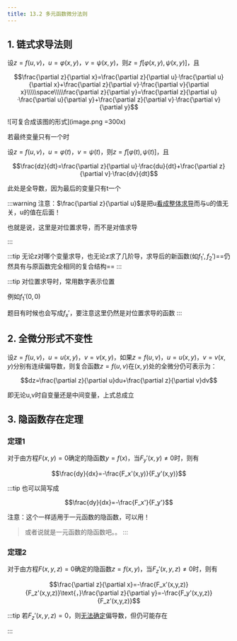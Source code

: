 ```yaml
---
title: 13.2 多元函数微分法则
---
```


## 1. 链式求导法则

设$z=f(u,v)$，$u=\varphi(x,y)$，$v=\psi(x,y)$，则$z=f[\varphi(x,y),\psi(x,y)]$，且

$$\frac{\partial z}{\partial x}=\frac{\partial z}{\partial u}·\frac{\partial u}{\partial x}+\frac{\partial z}{\partial v}·\frac{\partial v}{\partial x}\\\\\space\\\\\frac{\partial z}{\partial y}=\frac{\partial z}{\partial u}·\frac{\partial u}{\partial y}+\frac{\partial z}{\partial v}·\frac{\partial v}{\partial y}$$

![可复合成该图的形式](image.png =300x)

若最终变量只有一个时

设$z=f(u,v)$，$u=\varphi(t)$，$v=\psi(t)$，则$z=f[\varphi(t),\psi(t)]$，且

$$\frac{dz}{dt}=\frac{\partial z}{\partial u}·\frac{du}{dt}+\frac{\partial z}{\partial v}·\frac{dv}{dt}$$

此处是全导数，因为最后的变量只有t一个

:::warning
注意：$\frac{\partial z}{\partial u}$是把u<u>看成整体求导</u>而与u的值无关，u的值在后面！

也就是说，这里是对位置求导，而不是对值求导

:::

:::tip
无论z对哪个变量求导，也无论z求了几阶导，求导后的新函数(如$f_1',f_2'$)==仍然具有与原函数完全相同的复合结构==
:::

:::tip
对位置求导时，常用数字表示位置

例如$f_1'(0,0)$

题目有时候也会写成$f_x'$，要注意这里仍然是对位置求导的函数
:::

## 2. 全微分形式不变性  

设$z=f(u,v)$，$u=u(x,y)$，$v=v(x,y)$，如果$z=f(u,v)$，$u=u(x,y)$，$v=v(x,y)$分别有连续偏导数，则复合函数$z=f(u,v)$在$(x,y)$处的全微分仍可表示为：

$$dz=\frac{\partial z}{\partial u}du+\frac{\partial z}{\partial v}dv$$

即无论u,v时自变量还是中间变量，上式总成立

## 3. 隐函数存在定理

### 定理1

对于由方程$F(x,y)=0$确定的隐函数$y=f(x)$，当$F_y'(x,y)\not=0$时，则有

$$\frac{dy}{dx}=-\frac{F_x'(x,y)}{F_y'(x,y)}$$

:::tip
也可以简写成

$$\frac{dy}{dx}=-\frac{F_x'}{F_y'}$$

注意：这个一样适用于一元函数的隐函数，可以用！

>或者说就是一元函数的隐函数吧。。
:::

### 定理2

对于由方程$F(x,y,z)=0$确定的隐函数$z=f(x,y)$，当$F_z'(x,y,z)\not=0$时，则有

$$\frac{\partial z}{\partial x}=-\frac{F_x'(x,y,z)}{F_z'(x,y,z)}\text{，}\frac{\partial z}{\partial y}=-\frac{F_y'(x,y,z)}{F_z'(x,y,z)}$$

:::tip
若$F_z'(x,y,z)=0$，则<u>无法确定</u>偏导数，但仍可能存在


:::
















